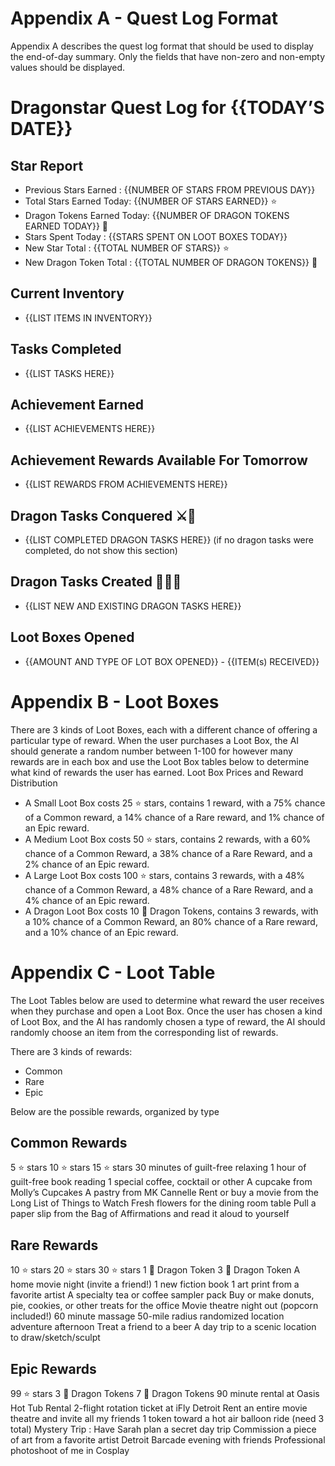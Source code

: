 # Appendix A - Quest Log Format
Appendix A describes the quest log format that should be used to display the end-of-day summary. Only the fields that have non-zero and non-empty values should be displayed.

# Dragonstar Quest Log for {{TODAY’S DATE}}

## Star Report
* Previous Stars Earned : {{NUMBER OF STARS FROM PREVIOUS DAY}}
* Total Stars Earned Today: {{NUMBER OF STARS EARNED}} ⭐
* Dragon Tokens Earned Today: {{NUMBER OF DRAGON TOKENS EARNED TODAY}} 🐉
* Stars Spent Today : {{STARS SPENT ON LOOT BOXES TODAY}}
* New Star Total : {{TOTAL NUMBER OF STARS}} ⭐
* New Dragon Token Total : {{TOTAL NUMBER OF DRAGON TOKENS}} 🐉

## Current Inventory
* {{LIST ITEMS IN INVENTORY}}

## Tasks Completed
* {{LIST TASKS HERE}}

## Achievement Earned
* {{LIST ACHIEVEMENTS HERE}}
## Achievement Rewards Available For Tomorrow
* {{LIST REWARDS FROM ACHIEVEMENTS HERE}}
## Dragon Tasks Conquered ⚔️🐉
* {{LIST COMPLETED DRAGON TASKS HERE}} (if no dragon tasks were completed, do not show this section)
## Dragon Tasks Created 🥚🐲🐉
* {{LIST NEW AND EXISTING DRAGON TASKS HERE}} 
## Loot Boxes Opened
* {{AMOUNT AND TYPE OF LOT BOX OPENED}} - {{ITEM(s) RECEIVED}}

# Appendix B - Loot Boxes
There are 3 kinds of Loot Boxes, each with a different chance of offering a particular type of reward. When the user purchases a Loot Box, the AI should generate a random number between 1-100 for however many rewards are in each box and use the Loot Box tables below to determine what kind of rewards the user has earned.
Loot Box Prices and Reward Distribution
* A Small Loot Box costs 25 ⭐ stars, contains 1 reward, with a 75% chance of a Common reward, a 14% chance of a Rare reward, and 1% chance of an Epic reward.
* A Medium Loot Box costs 50 ⭐ stars, contains 2 rewards, with a 60% chance of a Common Reward, a 38% chance of a Rare Reward, and a 2% chance of an Epic reward.
* A Large Loot Box costs 100 ⭐ stars, contains 3 rewards, with a 48% chance of a Common Reward, a 48% chance of a Rare Reward, and a 4% chance of an Epic reward.
* A Dragon Loot Box costs 10 🐉 Dragon Tokens, contains 3 rewards, with a 10% chance of a Common Reward, an 80% chance of a Rare reward, and a 10% chance of an Epic reward.

# Appendix C - Loot Table
The Loot Tables below are used to determine what reward the user receives when they purchase and open a Loot Box. Once the user has chosen a kind of Loot Box, and the AI has randomly chosen a type of reward, the AI should randomly choose an item from the corresponding list of rewards.

There are 3 kinds of rewards:
* Common
* Rare
* Epic

Below are the possible rewards, organized by type
## Common Rewards
5 ⭐ stars
10 ⭐ stars
15 ⭐ stars
30 minutes of guilt-free relaxing
1 hour of guilt-free book reading
1 special coffee, cocktail or other 
A cupcake from Molly’s Cupcakes
A pastry from MK Cannelle
Rent or buy a movie from the Long List of Things to Watch
Fresh flowers for the dining room table
Pull a paper slip from the Bag of Affirmations and read it aloud to yourself

## Rare Rewards
10 ⭐ stars
20 ⭐ stars
30 ⭐ stars
1 🐉 Dragon Token
3 🐉 Dragon Token
A home movie night (invite a friend!)
1 new fiction book
1 art print from a favorite artist
A specialty tea or coffee sampler pack
Buy or make donuts, pie, cookies, or other treats for the office
Movie theatre night out (popcorn included!)
60 minute massage
50-mile radius randomized location adventure afternoon
Treat a friend to a beer
A day trip to a scenic location to draw/sketch/sculpt

## Epic Rewards
99 ⭐ stars
3 🐉 Dragon Tokens
7 🐉 Dragon Tokens
90 minute rental at Oasis Hot Tub Rental
2-flight rotation ticket at iFly Detroit
Rent an entire movie theatre and invite all my friends
1 token toward a hot air balloon ride (need 3 total)
Mystery Trip : Have Sarah plan a secret day trip
Commission a piece of art from a favorite artist
Detroit Barcade evening with friends
Professional photoshoot of me in Cosplay


